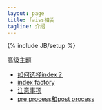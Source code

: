 ```yaml
---
layout: page
title: faiss相关 
tagline: 介绍
---
```

{% include JB/setup %}

高级主题

- [如何选择index？](/faiss/index_choose)
- [index factory](/faiss/index_factory)
- [注意事项](faiss/notes)
- [pre process和post process](/faiss/pre_post)

